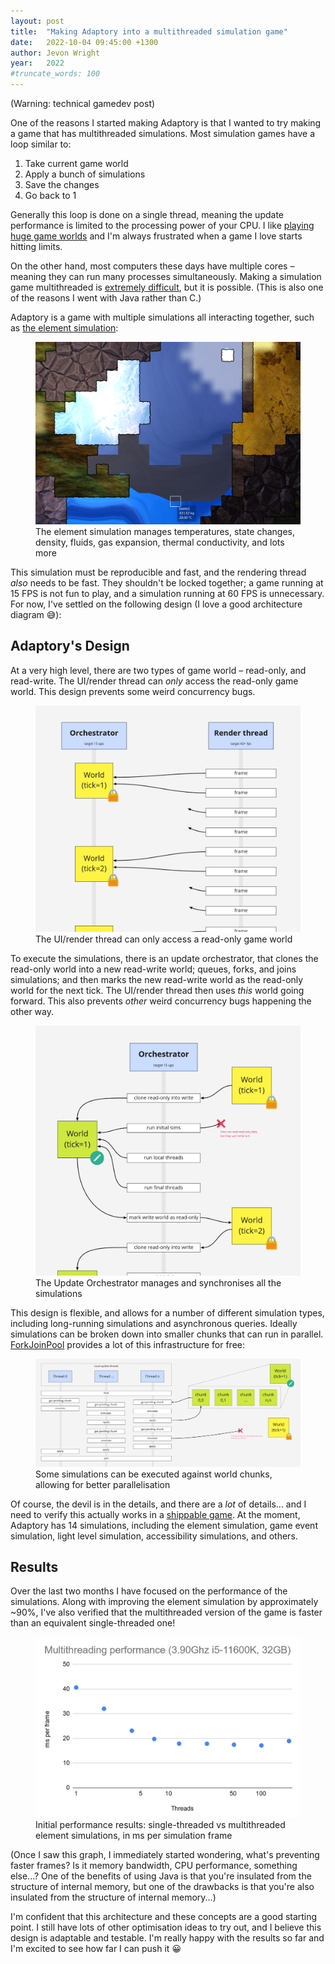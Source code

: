 ```yaml
---
layout: post
title:  "Making Adaptory into a multithreaded simulation game"
date:   2022-10-04 09:45:00 +1300
author: Jevon Wright
year:   2022
#truncate_words: 100
---
```


(Warning: technical gamedev post)

One of the reasons I started making Adaptory is that I wanted to try making a game
that has multithreaded simulations. Most simulation games have a loop similar to:

1. Take current game world
2. Apply a bunch of simulations
3. Save the changes
4. Go back to 1

Generally this loop is done on a single thread, meaning the update performance is
limited to the processing power of your CPU. I like
[playing huge game worlds](https://www.reddit.com/r/factorio/comments/bb571i/launched_my_first_rocket_in_017_angels_bobs_60/)
and I'm always frustrated when a game I love starts hitting limits.

On the other hand, most computers these days have multiple cores – meaning
they can run many processes simultaneously. Making a simulation game multithreaded
is [extremely difficult](https://forums.factorio.com/viewtopic.php?f=5&t=39893&start=60#p238247),
but it is possible. (This is also one of the reasons I went with Java rather than C.)

Adaptory is a game with multiple simulations all interacting together, such as [the element simulation](/2022/01/27/element-sim):

<figure class="image">
  <a href="/assets/screenshots/2022-10-04-element-simulation.png"><img src="/assets/screenshots/2022-10-04-element-simulation.png"></a>
  <figcaption>The element simulation manages temperatures, state changes, density, fluids, gas expansion, thermal conductivity, and lots more</figcaption>
</figure>

This simulation must be reproducible and fast, and the
rendering thread _also_ needs to be fast. They shouldn't be locked together;
a game running at 15 FPS is not fun to play,
and a simulation running at 60 FPS is unnecessary.
For now, I've settled on the following design (I love a good architecture diagram 😅):

## Adaptory's Design

At a very high level, there are two types of game world – read-only, and read-write.
The UI/render thread can _only_ access the read-only game world.
This design prevents some weird concurrency bugs.

<figure class="image">
  <a href="/assets/screenshots/2022-10-04-render-thread.jpg"><img src="/assets/screenshots/2022-10-04-render-thread.jpg"></a>
  <figcaption>The UI/render thread can only access a read-only game world</figcaption>
</figure>

To execute the simulations, there is an update orchestrator, that clones the
read-only world into a new read-write world; queues, forks, and joins simulations;
and then marks the new read-write world as the read-only world for the next tick.
The UI/render thread then uses _this_ world going forward.
This also prevents _other_ weird concurrency bugs happening the other way.

<figure class="image">
  <a href="/assets/screenshots/2022-10-04-orchestrator.jpg"><img src="/assets/screenshots/2022-10-04-orchestrator.jpg"></a>
  <figcaption>The Update Orchestrator manages and synchronises all the simulations</figcaption>
</figure>

This design is flexible, and allows for a number of different simulation
types, including long-running simulations and asynchronous queries.
Ideally simulations can be broken down into smaller chunks that can run in parallel.
[ForkJoinPool](https://docs.oracle.com/javase/tutorial/essential/concurrency/forkjoin.html) provides
a lot of this infrastructure for free:

<figure class="image">
  <a href="/assets/screenshots/2022-10-04-local-threads.jpg"><img src="/assets/screenshots/2022-10-04-local-threads.jpg"></a>
  <figcaption>Some simulations can be executed against world chunks, allowing for better parallelisation</figcaption>
</figure>

Of course, the devil is in the details, and there are a _lot_ of details...
and I need to verify this actually works in a [shippable game](https://adaptorygame.com).
At the moment, Adaptory has 14 simulations, including
the element simulation, game event simulation, light level simulation,
accessibility simulations, and others.

## Results

Over the last two months I have focused on the performance of the simulations.
Along with improving the element simulation by approximately \~90%,
I've also verified that the multithreaded version of the game is faster than an equivalent
single-threaded one!

<figure class="image">
  <a href="/assets/screenshots/2022-10-04-performance-graph.png"><img src="/assets/screenshots/2022-10-04-performance-graph.png"></a>
  <figcaption>Initial performance results: single-threaded vs multithreaded element simulations, in ms per simulation frame</figcaption>
</figure>

(Once I saw this graph, I immediately started wondering, what's preventing faster frames?
Is it memory bandwidth, CPU performance, something else...?
One of the benefits of using Java is that you're insulated from
the structure of internal memory, but one of the drawbacks is that you're also
insulated from the structure of internal memory...)

I'm confident that this architecture and these concepts are a good starting point.
I still have lots of other optimisation ideas to try out,
and I believe this design is adaptable and testable. I'm really happy with the results
so far and I'm excited to see how far I can push it 😀

